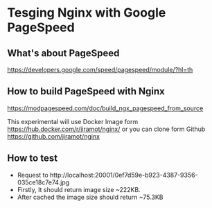 # Tesging Nginx with Google PageSpeed

## What's about PageSpeed
https://developers.google.com/speed/pagespeed/module/?hl=th

## How to build PageSpeed with Nginx
https://modpagespeed.com/doc/build_ngx_pagespeed_from_source

This experimental will use Docker Image form https://hub.docker.com/r/jiramot/nginx/
or you can clone form Github https://github.com/jiramot/nginx

## How to test
- Request to http://localhost:20001/0ef7d59e-b923-4387-9356-035ce18c7e74.jpg
- Firstly, It should return image size ~222KB.
- After cached the image size should return ~75.3KB
